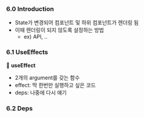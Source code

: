 ### 6.0 Introduction

- State가 변경되어 컴포넌트 및 하위 컴포넌트가 렌더링 됨
- 이때 렌더링이 되지 않도록 설정하는 방법
  - ex) API, ..

### 6.1 UseEffects

📍 **useEffect**

- 2개의 argument를 갖는 함수
- effect: 딱 한번만 실행하고 싶은 코드
- deps: 나중에 다시 얘기

### 6.2 Deps



